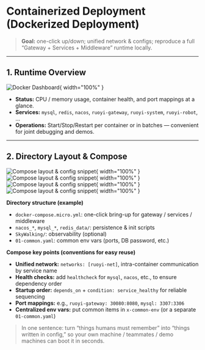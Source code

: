 # Containerized Deployment (Dockerized Deployment)

> **Goal:** one-click up/down; unified network & configs; reproduce a full “Gateway + Services + Middleware” runtime locally.

---

## 1. Runtime Overview

![Docker Dashboard](/assets/docker-dashboard.png){ width="100%" }

- **Status:** CPU / memory usage, container health, and port mappings at a glance.  
- **Services:** `mysql`, `redis`, `nacos`, `ruoyi-gateway`, `ruoyi-system`, `ruoyi-robot`, …  
- **Operations:** Start/Stop/Restart per container or in batches — convenient for joint debugging and demos.

---

## 2. Directory Layout & Compose

![Compose layout & config snippet](/assets/docker-compose.png){ width="100%" }
![Compose layout & config snippet](/assets/docker-composecode1.png){ width="100%" }
![Compose layout & config snippet](/assets/docker-composecode2.png){ width="100%" }
![Compose layout & config snippet](/assets/docker-composecode3.png){ width="100%" }

**Directory structure (example)**  
- `docker-compose.micro.yml`: one-click bring-up for gateway / services / middleware  
- `nacos_*`, `mysql_*`, `redis_data/`: persistence & init scripts  
- `SkyWalking/`: observability (optional)  
- `01-common.yaml`: common env vars (ports, DB password, etc.)

**Compose key points (conventions for easy reuse)**  
- **Unified network:** `networks: [ruoyi-net]`, intra-container communication by service name  
- **Health checks:** add `healthcheck` for `mysql`, `nacos`, etc., to ensure dependency order  
- **Startup order:** `depends_on` + `condition: service_healthy` for reliable sequencing  
- **Port mappings:** e.g., `ruoyi-gateway: 30080:8080`, `mysql: 3307:3306`  
- **Centralized env vars:** put common items in `x-common-env` (or a separate `01-common.yaml`)

> In one sentence: turn “things humans must remember” into “things written in config,” so your own machine / teammates / demo machines can boot it in seconds.
